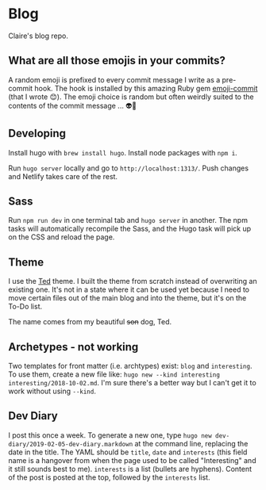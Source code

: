 # Blog

Claire's blog repo.

## What are all those emojis in your commits?

A random emoji is prefixed to every commit message I write as a pre-commit hook. The hook is installed by this amazing Ruby gem [emoji-commit](https://github.com/claireparker/emoji-commit) (that I wrote 😊). The emoji choice is random but often weirdly suited to the contents of the commit message ... 👽🔮

## Developing

Install hugo with `brew install hugo`. Install node packages with `npm i`.

Run `hugo server` locally and go to `http://localhost:1313/`. Push changes and Netlify takes care of the rest.

## Sass

Run `npm run dev` in one terminal tab and `hugo server` in another. The npm tasks will automatically recompile the Sass, and the Hugo task will pick up on the CSS and reload the page.

## Theme

I use the [Ted](https://github.com/claireparker/hugo-ted) theme. I built the theme from scratch instead of overwriting an existing one. It's not in a state where it can be used yet because I need to move certain files out of the main blog and into the theme, but it's on the To-Do list.

The name comes from my beautiful ~~son~~ dog, Ted.

## Archetypes - not working

Two templates for front matter (i.e. archtypes) exist: `blog` and `interesting`. To use them, create a new file like: `hugo new --kind interesting interesting/2018-10-02.md`. I'm sure there's a better way but I can't get it to work without using `--kind`.

## Dev Diary

I post this once a week. To generate a new one, type `hugo new dev-diary/2019-02-05-dev-diary.markdown` at the command line, replacing the date in the title. The YAML should be `title`, `date` and `interests` (this field name is a hangover from when the page used to be called "Interesting" and it still sounds best to me). `interests` is a list (bullets are hyphens). Content of the post is posted at the top, followed by the `interests` list.